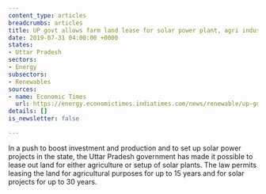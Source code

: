 ```yaml
---
content_type: articles
breadcrumbs: articles
title: UP govt allows farm land lease for solar power plant, agri industry
date: 2019-07-31 04:00:00 +0000
states:
- Uttar Pradesh
sectors:
- Energy
subsectors:
- Renewables
sources:
- name: Economic Times
  url: https://energy.economictimes.indiatimes.com/news/renewable/up-govt-allows-farm-land-lease-for-solar-power-plant-agri-industry/70416791
details: []
is_newsletter: false

---
```

In a push to boost investment and production and to set up solar power projects in the state, the Uttar Pradesh government has made it possible to lease out land for either agriculture or setup of solar plants. The law permits leasing the land for agricultural purposes for up to 15 years and for solar projects for up to 30 years.

